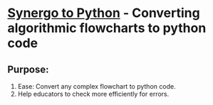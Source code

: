 [Synergo to Python]() - Converting algorithmic flowcharts to python code
==========================================================

Purpose:
-----------------------------------------------
1. Ease: Convert any complex flowchart to python code.
2. Help educators to check more efficiently for errors.
